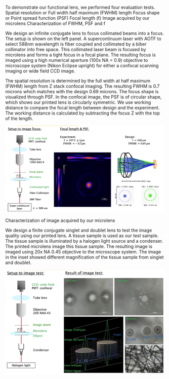 To demonstrate our functional lens, we performed four evaluation tests.
Spatial resolution or Full width half maximum (FWHM) length
Focus shape or Point spread function (PSF) 
Focal length (f)
Image acquired by our microlens
Characterization of FWHM, PSF and f

We design an infinite conjugate lens to focus collimated beams into a focus. The setup is shown on the left panel. A supercontinuum laser with AOTF to select 588nm wavelength is fiber coupled and collimated by a biber collimator into free space. This collimated laser beam is focused by microlens and forms a tight focus in a focal plane. The resulting focus is imaged using a high numerical aperture (100x NA = 0.9) objective to microscope system (Nikon Eclipse upright) for either a confocal scanning imaging or wide field CCD image. 

The spatial resolution is determined by the full width at half maximum (FWHM) length from Z stack confocal imaging. The resulting FWHM is 0.7 microns which matches with the design 0.69 microns. The focus shape is visualized through PSF. In the confocal image, the PSF is of circular shape, which shows our printed lens is circularly symmetric. We use working distance to compare the focal length between design and the experiment. The working distance is calculated by subtracting the focus Z with the top of the length. 

![](/assets/img/psf.png)

Characterization of image acquired by our microlens

We design a finite conjugate singlet and doublet lens to test the image quality using our printed lens. A tissue sample is used as our test sample. The tissue sample is illuminated by a halogen light source and a condenser. The printed microlens image this tissue sample. The resulting image is imaged using 20x NA 0.45 objective to the microscope system. The image in the inset showed different magnification of the tissue sample from singlet and doublet.

![](/assets/img/imaging.png)
